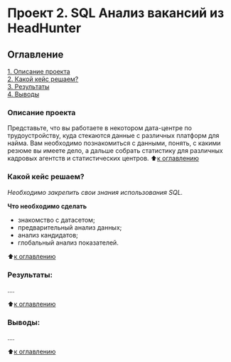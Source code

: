 # Проект 2. SQL Анализ вакансий из HeadHunter

## Оглавление  
[1. Описание проекта](https://github.com/meliashchenia/Skillfactory_DS_3.0/blob/main/project_2/README.md#Описание-проекта)  
[2. Какой кейс решаем?](https://github.com/meliashchenia/Skillfactory_DS_3.0/blob/main/project_2/README.md#Какой-кейс-решаем)  
[3. Результаты](https://github.com/meliashchenia/Skillfactory_DS_3.0/blob/main/project_2/README.md#Результаты)    
[4. Выводы](https://github.com/meliashchenia/Skillfactory_DS_3.0/blob/main/project_2/README.md#Выводы) 

### Описание проекта    
Представьте, что вы работаете в некотором дата-центре по трудоустройству, куда стекаются данные с различных платформ для найма. Вам необходимо познакомиться с данными, понять, с какими резюме вы имеете дело, а дальше собрать статистику для различных кадровых агентств и статистических центров.
:arrow_up:[к оглавлению](https://github.com/meliashchenia/Skillfactory_DS_3.0/blob/main/project_2/README.md#Оглавление)


### Какой кейс решаем?
*Необходимо закрепить свои знания использования SQL.*

**Что необходимо сделать**     
- знакомство с датасетом;
- предварительный анализ данных;
- анализ кандидатов;
- глобальный анализ показателей.


:arrow_up:[к оглавлению](https://github.com/meliashchenia/Skillfactory_DS_3.0/blob/main/project_2/README.md#Оглавление)



### Результаты:  
....

:arrow_up:[к оглавлению](https://github.com/meliashchenia/Skillfactory_DS_3.0/blob/main/project_2/README.md#Оглавление)


### Выводы:  
....

:arrow_up:[к оглавлению](https://github.com/meliashchenia/Skillfactory_DS_3.0/blob/main/project_2/README.md#Оглавление)